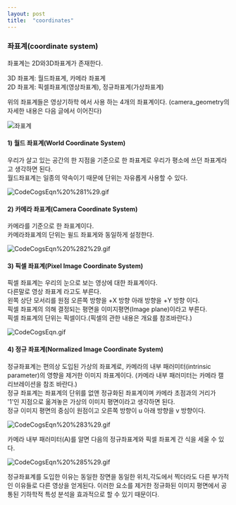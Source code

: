 ```yaml
---
layout: post
title:  "coordinates"
---
```


### 좌표계(coordinate system)
좌표계는 2D와3D좌표계가 존재한다.

3D 좌표계: 월드좌표계, 카메라 좌표계   
2D 좌표게: 픽셀좌표계(영상좌표계), 정규좌표계(가상좌표계) 

위의 좌표계들은 영상기하학 에서 사용 하는 4개의 좌표계이다. (camera_geometry의 자세한 내용은 다음 글에서 이어진다)    

![좌표계](/assets/im/cordn.png)

#### 1) 월드 좌표계(World Coordinate System)
우리가 살고 있는 공간의 한 지점을 기준으로 한 좌표계로 우리가 평소에 쓰던 좌표계라고 생각하면 된다.   
월드좌표계는 일종의 약속이기 때문에 단위는 자유롭게 사용할 수 있다.

![CodeCogsEqn%20%281%29.gif](attachment:CodeCogsEqn%20%281%29.gif)

#### 2) 카메라 좌표계(Camera Coordinate System)
카메라를 기준으로 한 좌표계이다.   
카메라좌표계의 단위는 윌드 좌표게와 동일하게 설정한다. 

![CodeCogsEqn%20%282%29.gif](attachment:CodeCogsEqn%20%282%29.gif)

#### 3) 픽셀 좌표계(Pixel Image Coordinate System)
픽셀 좌표계는 우리의 눈으로 보는 영상에 대한 좌표계이다.   
다른말로 영상 좌표계 라고도 부른다.   
왼쪽 상단 모서리를 원점 오른쪽 방향을 +X 방향 아래 방향을 +Y 방향 이다.    
픽셀 좌표계의 의해 결정되는 평면을 이미지평면(Image plane)이라고 부른다.   
픽셀 좌표계의 단위는 픽셀이다.(픽셀의 관한 내용은 개요를 참조바란다.) 

![CodeCogsEqn.gif](attachment:CodeCogsEqn.gif)

#### 4) 정규 좌표계(Normalized Image Coordinate System)
정규좌표계는 편의상 도입된 가상의 좌표계로, 카메라의 내부 패러미터(intrinsic parameter)의 영향을 제거한 이미지 좌표계이다. (카메라 내부 패러미터는 카메라 캘리브레이션을 참조 바란다.)  
정규 좌표계는 좌표계의 단위를 없앤 정규화된 좌표계이며 카메라 초점과의 거리가 '1'인 지점으로 옮겨놓은 가상의 이미지 평면이라고 생각하면 된다.   
정규 이미지 평면의 중심이 원점이고 오른쪽 방향이 u 아래 방향을 v 방향이다.

![CodeCogsEqn%20%283%29.gif](attachment:CodeCogsEqn%20%283%29.gif)

카메라 내부 패러미터(A)를 알면 다음의 정규좌표계와 픽셀 좌표계 간 식을 세울 수 있다. 

![CodeCogsEqn%20%285%29.gif](attachment:CodeCogsEqn%20%285%29.gif)

정규좌표계를 도입한 이유는 동일한 장면을 동일한 위치,각도에서 찍더라도 다른 부가적인 이유들로 다른 영상을 얻게된다. 이러한 요소를 제거한 정규화된 이미지 평면에서 공통된 기하학적 특성 분석을 효과적으로 할 수 있기 때문이다.
